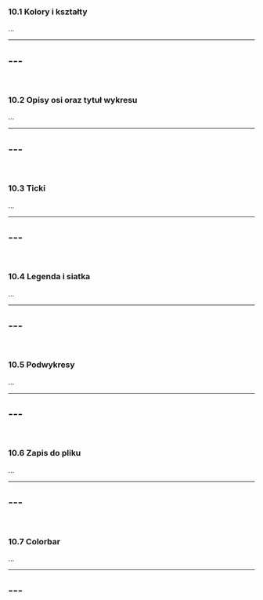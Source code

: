 ### 10.1 Kolory i kształty
...

---
**---**
---
&nbsp;
### 10.2 Opisy osi oraz tytuł wykresu
...

---
**---**
---
&nbsp;
### 10.3 Ticki
...

---
**---**
---
&nbsp;
### 10.4 Legenda i siatka
...

---
**---**
---
&nbsp;
### 10.5 Podwykresy
...

---
**---**
---
&nbsp;
### 10.6 Zapis do pliku
...

---
**---**
---
&nbsp;
### 10.7 Colorbar
...

---
**---**
---
&nbsp;
